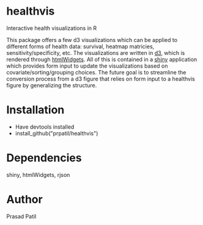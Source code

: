 # healthvis
Interactive health visualizations in R

This package offers a few d3 visualizations which can be applied to different forms of health data: survival, heatmap matricies, sensitivity/specificity, etc. 
The visualizations are written in [d3](http://d3js.org/), which is rendered through [htmlWidgets](http://www.htmlwidgets.org/). All of this is contained in a [shiny](http://shiny.rstudio.com/) 
application which provides form input to update the visualizations based on covariate/sorting/grouping choices. The future goal is to streamline the conversion 
process from a d3 figure that relies on form input to a healthvis figure by generalizing the structure.

# Installation

- Have devtools installed
- install_github("prpatil/healthvis")

# Dependencies

shiny, htmlWidgets, rjson

# Author

Prasad Patil